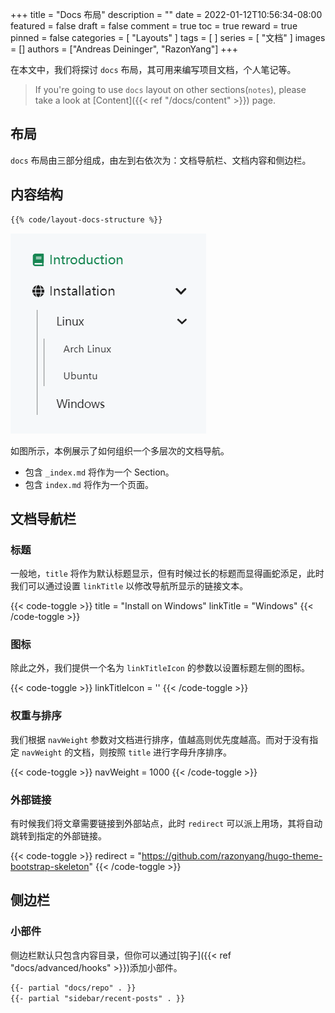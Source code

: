 +++
title = "Docs 布局"
description = ""
date = 2022-01-12T10:56:34-08:00
featured = false
draft = false
comment = true
toc = true
reward = true
pinned = false
categories = [
  "Layouts"
]
tags = [
]
series = [
  "文档"
]
images = []
authors = ["Andreas Deininger", "RazonYang"]
+++

在本文中，我们将探讨 `docs` 布局，其可用来编写项目文档，个人笔记等。

<!--more-->

> If you're going to use `docs` layout on other sections(`notes`), please take a look at [Content]({{< ref "/docs/content" >}}) page.

## 布局

`docs` 布局由三部分组成，由左到右依次为：文档导航栏、文档内容和侧边栏。

## 内容结构

```bash
{{% code/layout-docs-structure %}}
```

![Structure](structure.png#center)

如图所示，本例展示了如何组织一个多层次的文档导航。

- 包含 `_index.md` 将作为一个 Section。
- 包含 `index.md` 将作为一个页面。

## 文档导航栏

### 标题

一般地，`title` 将作为默认标题显示，但有时候过长的标题而显得画蛇添足，此时我们可以通过设置 `linkTitle` 以修改导航所显示的链接文本。

{{< code-toggle >}}
title = "Install on Windows"
linkTitle = "Windows"
{{< /code-toggle >}}

### 图标

除此之外，我们提供一个名为 `linkTitleIcon` 的参数以设置标题左侧的图标。

{{< code-toggle >}}
linkTitleIcon = '<i class="fas fa-columns fa-fw"></i>'
{{< /code-toggle >}}

### 权重与排序

我们根据 `navWeight` 参数对文档进行排序，值越高则优先度越高。而对于没有指定 `navWeight` 的文档，则按照 `title` 进行字母升序排序。

{{< code-toggle >}}
navWeight = 1000
{{< /code-toggle >}}

### 外部链接

有时候我们将文章需要链接到外部站点，此时 `redirect` 可以派上用场，其将自动跳转到指定的外部链接。

{{< code-toggle >}}
redirect = "https://github.com/razonyang/hugo-theme-bootstrap-skeleton"
{{< /code-toggle >}}

## 侧边栏

### 小部件

侧边栏默认只包含内容目录，但你可以通过[钩子]({{< ref "docs/advanced/hooks" >}})添加小部件。

```html {title="layouts/partials/hooks/docs/sidebar-end.html"}
{{- partial "docs/repo" . }}
{{- partial "sidebar/recent-posts" . }}
```
